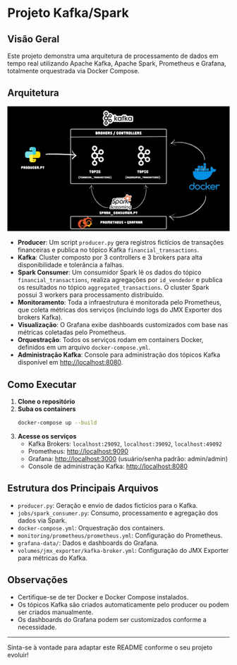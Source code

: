 # Projeto Kafka/Spark

## Visão Geral

Este projeto demonstra uma arquitetura de processamento de dados em tempo real utilizando Apache Kafka, Apache Spark, Prometheus e Grafana, totalmente orquestrada via Docker Compose.

## Arquitetura

![Arquitetura do Projeto](./project_kafka_spark_architecture.png)

- **Producer**: Um script `producer.py` gera registros fictícios de transações financeiras e publica no tópico Kafka `financial_transactions`.
- **Kafka**: Cluster composto por 3 controllers e 3 brokers para alta disponibilidade e tolerância a falhas.
- **Spark Consumer**: Um consumidor Spark lê os dados do tópico `financial_transactions`, realiza agregações por `id_vendedor` e publica os resultados no tópico `aggregated_transactions`. O cluster Spark possui 3 workers para processamento distribuído.
- **Monitoramento**: Toda a infraestrutura é monitorada pelo Prometheus, que coleta métricas dos serviços (incluindo logs do JMX Exporter dos brokers Kafka).
- **Visualização**: O Grafana exibe dashboards customizados com base nas métricas coletadas pelo Prometheus.
- **Orquestração**: Todos os serviços rodam em containers Docker, definidos em um arquivo `docker-compose.yml`.
- **Administração Kafka**: Console para administração dos tópicos Kafka disponível em [http://localhost:8080](http://localhost:8080).

## Como Executar

1. **Clone o repositório**
2. **Suba os containers**
   ```sh
   docker-compose up --build
   ```
3. **Acesse os serviços**
   - Kafka Brokers: `localhost:29092`, `localhost:39092`, `localhost:49092`
   - Prometheus: [http://localhost:9090](http://localhost:9090)
   - Grafana: [http://localhost:3000](http://localhost:3000) (usuário/senha padrão: admin/admin)
   - Console de administração Kafka: [http://localhost:8080](http://localhost:8080)

## Estrutura dos Principais Arquivos

- `producer.py`: Geração e envio de dados fictícios para o Kafka.
- `jobs/spark_consumer.py`: Consumo, processamento e agregação dos dados via Spark.
- `docker-compose.yml`: Orquestração dos containers.
- `monitoring/prometheus/prometheus.yml`: Configuração do Prometheus.
- `grafana-data/`: Dados e dashboards do Grafana.
- `volumes/jmx_exporter/kafka-broker.yml`: Configuração do JMX Exporter para métricas do Kafka.

## Observações

- Certifique-se de ter Docker e Docker Compose instalados.
- Os tópicos Kafka são criados automaticamente pelo producer ou podem ser criados manualmente.
- Os dashboards do Grafana podem ser customizados conforme a necessidade.

---

Sinta-se à vontade para adaptar este README conforme o seu projeto evoluir!